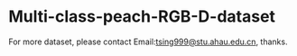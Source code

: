 # Multi-class-peach-RGB-D-dataset
For more dataset, please contact Email:tsing999@stu.ahau.edu.cn, thanks.
